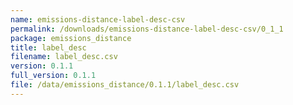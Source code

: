 ```yaml
---
name: emissions-distance-label-desc-csv
permalink: /downloads/emissions-distance-label-desc-csv/0_1_1
package: emissions_distance
title: label_desc
filename: label_desc.csv
version: 0.1.1
full_version: 0.1.1
file: /data/emissions_distance/0.1.1/label_desc.csv
---
```

